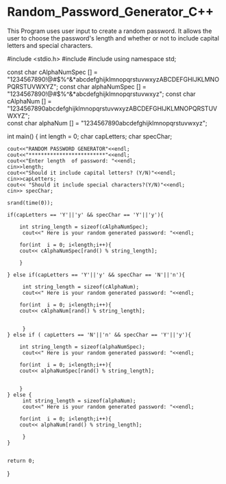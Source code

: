 # Random_Password_Generator_C++
This Program uses user input to create a random password. It allows the user to choose the password's length and whether or not to include capital letters and special characters.





#include <stdio.h>
#include <iostream>
#include <ctime>
using namespace std;

 const char cAlphaNumSpec [] = "1234567890!@#$%^&*abcdefghijklmnopqrstuvwxyzABCDEFGHIJKLMNOPQRSTUVWXYZ";
 const char alphaNumSpec [] = "1234567890!@#$%^&*abcdefghijklmnopqrstuvwxyz";
 const char cAlphaNum [] = "1234567890abcdefghijklmnopqrstuvwxyzABCDEFGHIJKLMNOPQRSTUVWXYZ";   
 const char alphaNum [] = "1234567890abcdefghijklmnopqrstuvwxyz";


int main()
{
   int length = 0;
   char capLetters;
   char specChar;
    
    cout<<"RANDOM PASSWORD GENERATOR"<<endl;
    cout<<"*************************"<<endl;
    cout<<"Enter length  of password: "<<endl;
    cin>>length;
    cout<<"Should it include capital letters? (Y/N)"<<endl;
    cin>>capLetters;
    cout<< "Should it include special characters?(Y/N)"<<endl;
    cin>> specChar;
    
    srand(time(0));
    
    if(capLetters == 'Y'||'y' && specChar == 'Y'||'y'){
        
        int string_length = sizeof(cAlphaNumSpec);
         cout<<" Here is your random generated password: "<<endl;
    
        for(int  i = 0; i<length;i++){
        cout<< cAlphaNumSpec[rand() % string_length];
        
        }
    
    } else if(capLetters == 'Y'||'y' && specChar == 'N'||'n'){
        
         int string_length = sizeof(cAlphaNum);
         cout<<" Here is your random generated password: "<<endl;
    
        for(int  i = 0; i<length;i++){
        cout<< cAlphaNum[rand() % string_length];
        
        
         }
    } else if ( capLetters == 'N'||'n' && specChar == 'Y'||'y'){
        
        int string_length = sizeof(alphaNumSpec);
         cout<<" Here is your random generated password: "<<endl;
    
        for(int  i = 0; i<length;i++){
        cout<< alphaNumSpec[rand() % string_length];
        
        
        }
    } else {
         int string_length = sizeof(alphaNum);
         cout<<" Here is your random generated password: "<<endl;
    
        for(int  i = 0; i<length;i++){
        cout<< alphaNum[rand() % string_length];
        
         }
    }
    
 
    return 0;

}
